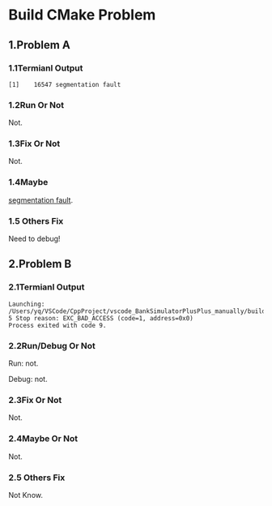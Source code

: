 # Build CMake Problem

## 1.Problem A

### 1.1Termianl Output

    [1]    16547 segmentation fault  

### 1.2Run Or Not

Not.

### 1.3Fix Or Not

Not.

### 1.4Maybe

[segmentation fault](https://en.wikipedia.org/wiki/Segmentation_fault).

### 1.5 Others Fix

Need to debug!

## 2.Problem B

### 2.1Termianl Output

    Launching: /Users/yq/VSCode/CppProject/vscode_BankSimulatorPlusPlus_manually/build/debug/bank_simulator_plus_plus_main
    5 Stop reason: EXC_BAD_ACCESS (code=1, address=0x0)
    Process exited with code 9.

### 2.2Run/Debug Or Not

Run: not.

Debug: not.

### 2.3Fix Or Not

Not.

### 2.4Maybe Or Not

Not.

### 2.5 Others Fix

Not Know.
